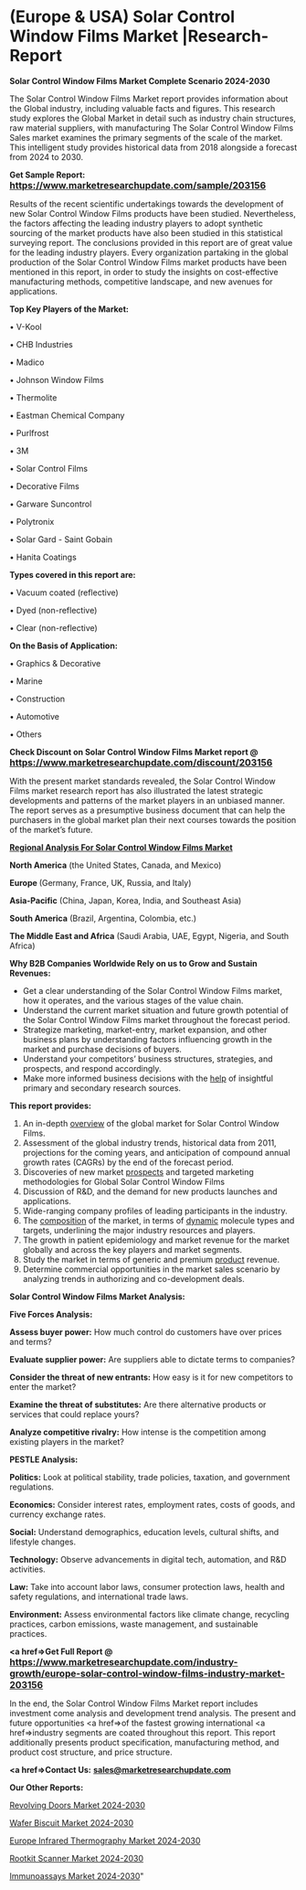 # (Europe & USA) Solar Control Window Films Market |Research-Report

<strong>Solar Control Window Films Market Complete Scenario 2024-2030</strong>

The Solar Control Window Films Market report provides information about the Global industry, including valuable facts and figures. This research study explores the Global Market in detail such as industry chain structures, raw material suppliers, with manufacturing The Solar Control Window Films Sales market examines the primary segments of the scale of the market. This intelligent study provides historical data from 2018 alongside a forecast from 2024 to 2030.

<strong>Get Sample Report: <a href=https://www.marketresearchupdate.com/sample/203156><font size=3 color=#0000ff>https://www.marketresearchupdate.com/sample/203156</font></a></strong>

Results of the recent scientific undertakings towards the development of new Solar Control Window Films products have been studied. Nevertheless, the factors affecting the leading industry players to adopt synthetic sourcing of the market products have also been studied in this statistical surveying report. The conclusions provided in this report are of great value for the leading industry players. Every organization partaking in the global production of the Solar Control Window Films market products have been mentioned in this report, in order to study the insights on cost-effective manufacturing methods, competitive landscape, and new avenues for applications.

<strong>Top Key Players of the Market:</strong>

• V-Kool

• CHB Industries

• Madico

• Johnson Window Films

• Thermolite

• Eastman Chemical Company

• Purlfrost

• 3M

• Solar Control Films

• Decorative Films

• Garware Suncontrol

• Polytronix

• Solar Gard - Saint Gobain

• Hanita Coatings

<strong>Types covered in this report are: </strong>

• Vacuum coated (reflective)

• Dyed (non-reflective)

• Clear (non-reflective)

<strong>On the Basis of Application:</strong>

• Graphics & Decorative

• Marine

• Construction

• Automotive

• Others

<strong>Check Discount on Solar Control Window Films Market report @ <a href=https://www.marketresearchupdate.com/discount/203156><font size=3 color=#0000ff>https://www.marketresearchupdate.com/discount/203156</font></a></strong>

With the present market standards revealed, the Solar Control Window Films market research report has also illustrated the latest strategic developments and patterns of the market players in an unbiased manner. The report serves as a presumptive business document that can help the purchasers in the global market plan their next courses towards the position of the market’s future.

<strong><u><b>Regional Analysis For Solar Control Window Films Market</b></u></strong>

<strong><b>North America</b></strong> (the United States, Canada, and Mexico)

<strong><b>Europe </b></strong>(Germany, France, UK, Russia, and Italy)

<strong><b>Asia-Pacific</b></strong> (China, Japan, Korea, India, and Southeast Asia)

<strong><b>South America</b></strong> (Brazil, Argentina, Colombia, etc.)

<strong><b>The Middle East and Africa</b></strong> (Saudi Arabia, UAE, Egypt, Nigeria, and South Africa)

<strong>Why B2B Companies Worldwide Rely on us to Grow and Sustain Revenues:</strong>
<ul>
  <li>Get a clear understanding of the Solar Control Window Films market, how it operates, and the various stages of the value chain.</li>
  <li>Understand the current market situation and future growth potential of the Solar Control Window Films market throughout the forecast period.</li>
  <li>Strategize marketing, market-entry, market expansion, and other business plans by understanding factors influencing growth in the market and purchase decisions of buyers.</li>
  <li>Understand your competitors’ business structures, strategies, and prospects, and respond accordingly.</li>
  <li>Make more informed business decisions with the <a href=ASDF991299>help</a> of insightful primary and secondary research sources.</li>
</ul>
<strong>This report provides:</strong>
<ol>
  <li>An in-depth <a href=>overview</a> of the global market for Solar Control Window Films.</li>
  <li>Assessment of the global industry trends, historical data from 2011, projections for the coming years, and anticipation of compound annual growth rates (CAGRs) by the end of the forecast period.</li>
  <li>Discoveries of new market <a href=>prospects</a> and targeted marketing methodologies for Global Solar Control Window Films</li>
  <li>Discussion of R&amp;D, and the demand for new products launches and applications.</li>
  <li>Wide-ranging company profiles of leading participants in the industry.</li>
  <li>The <a href=ASDF881288>composition</a> of the market, in terms of <a href=>dynamic</a> molecule types and targets, underlining the major industry resources and players.</li>
  <li>The growth in patient epidemiology and market revenue for the market globally and across the key players and market segments.</li>
  <li>Study the market in terms of generic and premium <a href=>product</a> revenue.</li>
  <li>Determine commercial opportunities in the market sales scenario by analyzing trends in authorizing and co-development deals.</li>
</ol>

<strong>Solar Control Window Films Market Analysis:</strong>

<strong>Five Forces Analysis:</strong>

<strong>Assess buyer power:</strong> How much control do customers have over prices and terms?

<strong>Evaluate supplier power:</strong> Are suppliers able to dictate terms to companies?

<strong>Consider the threat of new entrants:</strong> How easy is it for new competitors to enter the market?

<strong>Examine the threat of substitutes:</strong> Are there alternative products or services that could replace yours?

<strong>Analyze competitive rivalry:</strong> How intense is the competition among existing players in the market?

<strong>PESTLE Analysis:</strong>

<strong>Politics:</strong> Look at political stability, trade policies, taxation, and government regulations.

<strong>Economics:</strong> Consider interest rates, employment rates, costs of goods, and currency exchange rates.

<strong>Social:</strong> Understand demographics, education levels, cultural shifts, and lifestyle changes.

<strong>Technology:</strong> Observe advancements in digital tech, automation, and R&D activities.

<strong>Law:</strong> Take into account labor laws, consumer protection laws, health and safety regulations, and international trade laws.

<strong>Environment:</strong> Assess environmental factors like climate change, recycling practices, carbon emissions, waste management, and sustainable practices.

<strong><a href=>Get Full Report</a> @ <a href=https://www.marketresearchupdate.com/industry-growth/europe-solar-control-window-films-industry-market-203156><font size=3 color=#0000ff>https://www.marketresearchupdate.com/industry-growth/europe-solar-control-window-films-industry-market-203156</font></a></strong>

In the end, the Solar Control Window Films Market report includes investment come analysis and development trend analysis. The present and future opportunities <a href=>of</a> the fastest growing international <a href=>industry</a> segments are coated throughout this report. This report additionally presents product specification, manufacturing method, and product cost structure, and price structure.

<strong><a href=><strong>Contact Us:</strong></a></strong>
<strong>sales@marketresearchupdate.com</strong>

<strong>Our Other Reports:</strong>

<a href=https://www.linkedin.com/pulse/revolving-doors-market-size-set-grow-remarkable>Revolving Doors Market 2024-2030</a>

<a href=https://www.linkedin.com/pulse/wafer-biscuit-market-size-trends-consumption>Wafer Biscuit Market 2024-2030</a>

<a href=https://www.linkedin.com/pulse/europe-infrared-thermography-market-size-growth-set-surge>Europe Infrared Thermography Market 2024-2030</a>

<a href=https://www.linkedin.com/pulse/rootkit-scanner-market-outlines-growth-dwyqf/>Rootkit Scanner Market 2024-2030</a>

<a href=https://medium.com/@kagwadeaishwarya392/immunoassays-market-trends-2023-updated-business-statistics-and-new-research-methodology-f420ae9cb768>Immunoassays Market 2024-2030</a>"
